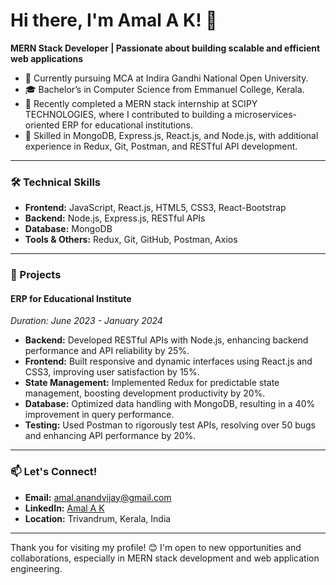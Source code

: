 # Hi there, I'm Amal A K! 👋

**MERN Stack Developer | Passionate about building scalable and efficient web applications**

- 🌱 Currently pursuing MCA at Indira Gandhi National Open University.
- 🎓 Bachelor’s in Computer Science from Emmanuel College, Kerala.
- 💼 Recently completed a MERN stack internship at SCIPY TECHNOLOGIES, where I contributed to building a microservices-oriented ERP for educational institutions.
- 🔧 Skilled in MongoDB, Express.js, React.js, and Node.js, with additional experience in Redux, Git, Postman, and RESTful API development.

---

### 🛠 Technical Skills

- **Frontend:** JavaScript, React.js, HTML5, CSS3, React-Bootstrap
- **Backend:** Node.js, Express.js, RESTful APIs
- **Database:** MongoDB
- **Tools & Others:** Redux, Git, GitHub, Postman, Axios

---

### 📂 Projects

#### ERP for Educational Institute
*Duration: June 2023 - January 2024*

- **Backend:** Developed RESTful APIs with Node.js, enhancing backend performance and API reliability by 25%.
- **Frontend:** Built responsive and dynamic interfaces using React.js and CSS3, improving user satisfaction by 15%.
- **State Management:** Implemented Redux for predictable state management, boosting development productivity by 20%.
- **Database:** Optimized data handling with MongoDB, resulting in a 40% improvement in query performance.
- **Testing:** Used Postman to rigorously test APIs, resolving over 50 bugs and enhancing API performance by 20%.

---

### 📫 Let's Connect!

- **Email:** amal.anandvijay@gmail.com
- **LinkedIn:** [Amal A K](https://www.linkedin.com/in/amal-a-k-3ab219218/)
- **Location:** Trivandrum, Kerala, India

---

Thank you for visiting my profile! 😊 I'm open to new opportunities and collaborations, especially in MERN stack development and web application engineering.
